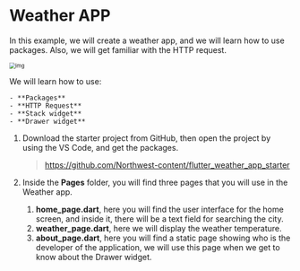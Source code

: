 # Weather APP

In this example, we will create a weather app, and we will learn how to use packages. Also, we will get familiar with the HTTP request.

<img src="https://lh5.googleusercontent.com/3zYUIvTe3D0qv6JWgI2lg8Xnkg_T-dufSk4Sa3kG9q1g23m1uNIxBXiqZXXXSbPEyXOU5JLtVUv2MLoovgTUT2aXylpxFzxE0CGbWUYA76i8TqYe_uVIbgYPLXjaymQwzrQQ7B51" alt="img" style="zoom:67%;" />



We will learn how to use:

	- **Packages**
	- **HTTP Request**
	- **Stack widget**
	- **Drawer widget**





1. Download the starter project from GitHub, then open the project by using the VS Code, and get the packages.

   > https://github.com/Northwest-content/flutter_weather_app_starter



2. Inside the **Pages** folder, you will find three pages that you will use in the Weather app.
   1. **home_page.dart**, here you will find the user interface for the home screen, and inside it, there will be a text field for searching the city.
   2. **weather_page.dart**, here we will display the weather temperature.
   3. **about_page.dart**, here you will find a static page showing who is the developer of the application, we will use this page when we get to know about the Drawer widget.







































